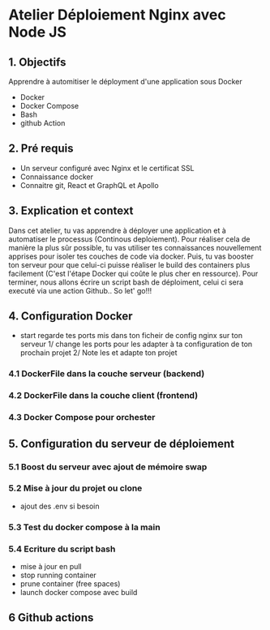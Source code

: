 # Atelier Déploiement Nginx avec Node JS

## 1. Objectifs

Apprendre à automitiser le déployment d'une application sous Docker

- Docker
- Docker Compose
- Bash
- github Action

## 2. Pré requis

- Un serveur configuré avec Nginx et le certificat SSL
- Connaissance docker
- Connaitre git, React et GraphQL et Apollo

## 3. Explication et context

Dans cet atelier, tu vas apprendre à déployer une application et à automatiser le processus (Continous deploiement). Pour réaliser cela de manière la plus sûr possible, tu vas utiliser tes connaissances nouvellement apprises pour isoler tes couches de code via docker. Puis, tu vas booster ton serveur pour que celui-ci puisse réaliser le build des containers plus facilement (C'est l'étape Docker qui coûte le plus cher en ressource). Pour terminer, nous allons écrire un script bash de déploiment, celui ci sera executé via une action Github..
So let' go!!!

## 4. Configuration Docker

- start regarde tes ports mis dans ton ficheir de config nginx sur ton serveur
  1/ change les ports pour les adapter à ta configuration de ton prochain projet
  2/ Note les et adapte ton projet

### 4.1 DockerFile dans la couche serveur (backend)

### 4.2 DockerFile dans la couche client (frontend)

### 4.3 Docker Compose pour orchester

## 5. Configuration du serveur de déploiement

### 5.1 Boost du serveur avec ajout de mémoire swap

### 5.2 Mise à jour du projet ou clone

- ajout des .env si besoin

### 5.3 Test du docker compose à la main

### 5.4 Ecriture du script bash

- mise à jour en pull
- stop running container
- prune container (free spaces)
- launch docker compose avec build

## 6 Github actions
